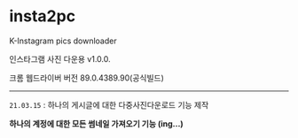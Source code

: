 # insta2pc
K-Instagram pics downloader

인스타그램 사진 다운용 v1.0.0.

크롬 웹드라이버 버전 89.0.4389.90(공식빌드)

---

`21.03.15` : 하나의 게시글에 대한 다중사진다운로드 기능 제작

**하나의 계정에 대한 모든 썸네일 가져오기 기능 (ing...)**
